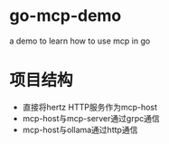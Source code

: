 # go-mcp-demo
a demo to learn how to use mcp in go

# 项目结构
- 直接将hertz HTTP服务作为mcp-host
- mcp-host与mcp-server通过grpc通信
- mcp-host与ollama通过http通信